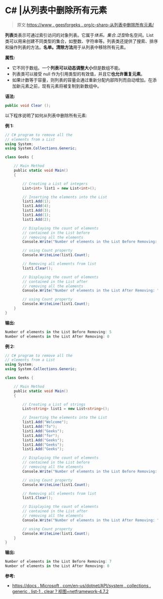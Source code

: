# C# |从列表中删除所有元素

> 原文:[https://www . geesforgeks . org/c-sharp-从列表中删除所有元素/](https://www.geeksforgeeks.org/c-sharp-removing-all-the-elements-from-the-list/)

**列表**类表示可通过索引访问的对象列表。它属于*体系。集合.泛型*命名空间。List 类可以用来创建不同类型的集合，如整数、字符串等。列表类还提供了搜索、排序和操作列表的方法。**名单。清除方法**用于从列表中移除所有元素。

**属性:**

*   它不同于数组。一个**列表可以动态调整大小**但是数组不能。
*   列表类可以接受 null 作为引用类型的有效值，并且它**也允许重复元素**。
*   如果计数等于容量，则列表的容量会通过重新分配内部阵列而自动增加。在添加新元素之前，现有元素将被复制到新数组中。

**语法:**

```cs
public void Clear ();
```

以下程序说明了如何从列表中删除所有元素:

**例 1:**

```cs
// C# program to remove all the
// elements from a List
using System;
using System.Collections.Generic;

class Geeks {

    // Main Method
    public static void Main()
    {

        // Creating a List of integers
        List<int> list1 = new List<int>();

        // Inserting the elements into the List
        list1.Add(1);
        list1.Add(4);
        list1.Add(3);
        list1.Add(1);
        list1.Add(2);

        // Displaying the count of elements
        // contained in the List before
        // removing all the elements
        Console.Write("Number of elements in the List Before Removing: ");

        // using Count property
        Console.WriteLine(list1.Count);

        // Removing all elements from list
        list1.Clear();

        // Displaying the count of elements
        // contained in the List after
        // removing all the elements
        Console.Write("Number of elements in the List After Removing: ");

        // using Count property
        Console.WriteLine(list1.Count);
    }
}
```

**输出:**

```cs
Number of elements in the List Before Removing: 5
Number of elements in the List After Removing: 0

```

**例 2:**

```cs
// C# program to remove all the
// elements from a List
using System;
using System.Collections.Generic;

class Geeks {

    // Main Method
    public static void Main()
    {

        // Creating a List of strings
        List<string> list1 = new List<string>();

        // Inserting the elements into the List
        list1.Add("Welcome");
        list1.Add("To");
        list1.Add("Geeks");
        list1.Add("for");
        list1.Add("Geeks");
        list1.Add("Geeks");
        list1.Add("Geeks");

        // Displaying the count of elements
        // contained in the List before
        // removing all the elements
        Console.Write("Number of elements in the List Before Removing: ");

        // using Count property
        Console.WriteLine(list1.Count);

        // Removing all elements from list
        list1.Clear();

        // Displaying the count of elements
        // contained in the List after
        // removing all the elements
        Console.Write("Number of elements in the List After Removing: ");

        // using Count property
        Console.WriteLine(list1.Count);
    }
}
```

**输出:**

```cs
Number of elements in the List Before Removing: 7
Number of elements in the List After Removing: 0

```

**参考:**

*   [https://docs . Microsoft . com/en-us/dotnet/API/system . collections . generic . list-1 . clear？视图=netframework-4.7.2](https://docs.microsoft.com/en-us/dotnet/api/system.collections.generic.list-1.clear?view=netframework-4.7.2)